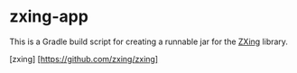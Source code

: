 # zxing-app

This is a Gradle build script for creating a runnable jar for the [ZXing](zxing)
library.

[zxing] [https://github.com/zxing/zxing]
